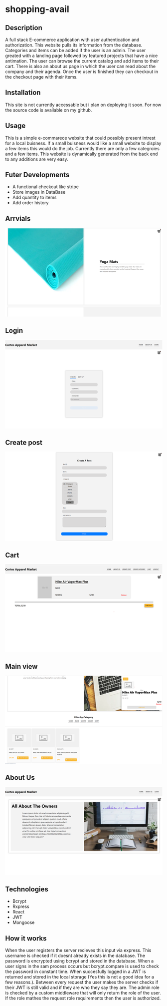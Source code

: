 # shopping-avail

## Description
A full stack E-commerce application with user authentication and authorization. 
This website pulls its information from the database. Categories and items can be added if the user is an admin. The user greated with a landing page followed by featured projects that have a nice antimation. The user can browse the current catalog and add items to their cart. There is also an about us page in which the user can read about the company and their agenda. Once the user is finished they can checkout in the checkout page with their items.
## Installation
This site is not currently accessable but i plan on deploying it soon. For now the source code is available on my github.
## Usage
This is a simple e-commarece website that could possibly present intrest for a local buisness. If a small buisness would like a small website to display a few items this would do the job. Currently there are only a few categroies and a few items. This website is dynamically generated from the back end to any additions are very easy.
## Futer Developments
- A functional checkout like stripe
- Store images in DataBase
- Add quantity to items
- Add order history

## Arrvials
![Arrivals](./md-img/landing.png?raw=true)
## Login
![Login](./md-img/login.png?raw=true)
## Create post
![Create-Post](./md-img/createpost.png?raw=true)
## Cart
![Create-Post](./md-img/cart.png?raw=true)
## Main view
![Main-View](./md-img/Main.png?raw=true)
## About Us
![About Us](./md-img/aboutus.png?raw=true)
## Technologies

* Bcrypt
* Rxpress
* React
* JWT
* Mongoose

## How it works
When the user registers the server recieves this input via express. This username is checked if it doesnt already exists in the database. The password is encrypted using bcrypt and stored in the database. When a user signs in the sam process occurs but bcrypt.compare is used to check the password in constant time. When succesfully logged in a JWT is returned and stored in the local storage (Yes this is not a good idea for a few reasons.). Between every request the user makes the server checks if their JWT is still valid and if they are who they say they are. The admin role is checked by a custom middleware that will only return the role of the user. If the role mathes the request role requirements then the user is authorized.
